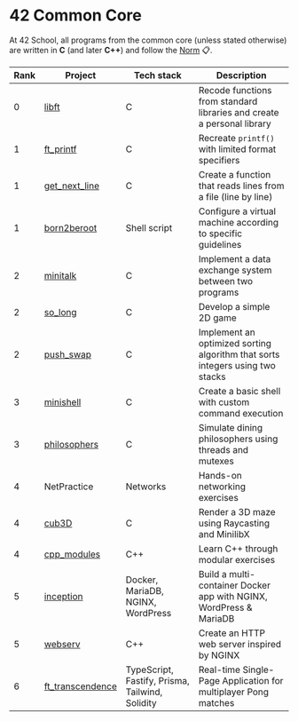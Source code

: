 # 42 Common Core
At 42 School, all programs from the common core (unless stated otherwise) are written in **C** (and later **C++**) and follow the [Norm](https://github.com/42School/norminette/blob/master/pdf/en.norm.pdf) 📋.

| Rank | Project | Tech stack | Description |
|---|----------|----|--------------|
| 0 | [libft](https://github.com/damachad/42_libft) | C |Recode functions from standard libraries and create a personal library |
| 1 | [ft_printf](https://github.com/damachad/42_ft_printf) | C | Recreate `printf()` with limited format specifiers |
| 1 | [get_next_line](https://github.com/damachad/42_get_next_line) | C | Create a function that reads lines from a file (line by line) |
| 1 | [born2beroot](https://github.com/damachad/42_Born2beRoot) | Shell script | Configure a virtual machine according to specific guidelines |
| 2 |  [minitalk](https://github.com/damachad/42_minitalk) | C | Implement a data exchange system between two programs |
| 2 | [so_long](https://github.com/damachad/42_so_long) | C | Develop a simple 2D game |
| 2 |  [push_swap](https://github.com/damachad/42_push_swap) | C | Implement an optimized sorting algorithm that sorts integers using two stacks |
| 3 |  [minishell](https://github.com/damachad/42_minishell) | C | Create a basic shell with custom command execution |
| 3 |  [philosophers](https://github.com/damachad/42_philosophers) | C | Simulate dining philosophers using threads and mutexes |
| 4 | NetPractice | Networks | Hands-on networking exercises |
| 4 | [cub3D](https://github.com/damachad/42_cub3d) | C | Render a 3D maze using Raycasting and MinilibX |
| 4 | [cpp_modules](https://github.com/damachad/42_cpp_modules) | C++ | Learn C++ through modular exercises |
| 5 |  [inception](https://github.com/damachad/42_inception) | Docker, MariaDB, NGINX, WordPress | Build a multi-container Docker app with NGINX, WordPress & MariaDB |
| 5 |  [webserv](https://github.com/damachad/42_webserv) | C++ | Create an HTTP web server inspired by NGINX |
| 6 | [ft_transcendence](https://github.com/miguelsrmv/42Porto-Transcendence)  | TypeScript, Fastify, Prisma, Tailwind, Solidity | Real-time Single-Page Application for multiplayer Pong matches |
